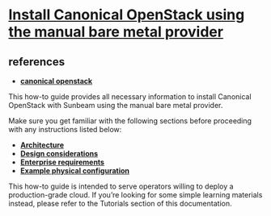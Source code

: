# **[Install Canonical OpenStack using the manual bare metal provider](https://canonical-openstack.readthedocs-hosted.com/en/latest/how-to/install/install-canonical-openstack-using-the-manual-bare-metal-provider/)**

## references

- **[canonical openstack](https://canonical.com/openstack)**

This how-to guide provides all necessary information to install Canonical OpenStack with Sunbeam using the manual bare metal provider.

Make sure you get familiar with the following sections before proceeding with any instructions listed below:

- **[Architecture](https://canonical-openstack.readthedocs-hosted.com/en/latest/explanation/architecture/)**
- **[Design considerations](https://canonical-openstack.readthedocs-hosted.com/en/latest/explanation/design-considerations/)**
- **[Enterprise requirements](https://canonical-openstack.readthedocs-hosted.com/en/latest/reference/enterprise-requirements/)**
- **[Example physical configuration](https://canonical-openstack.readthedocs-hosted.com/en/latest/reference/example-physical-configuration/)**

This how-to guide is intended to serve operators willing to deploy a production-grade cloud. If you’re looking for some simple learning materials instead, please refer to the Tutorials section of this documentation.
